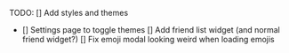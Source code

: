 TODO:
[] Add styles and themes
- [] Settings page to toggle themes
[] Add friend list widget (and normal friend widget?)
[] Fix emoji modal looking weird when loading emojis

